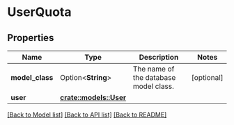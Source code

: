 # UserQuota

## Properties

Name | Type | Description | Notes
------------ | ------------- | ------------- | -------------
**model_class** | Option<**String**> | The name of the database model class. | [optional]
**user** | [**crate::models::User**](User.md) |  | 

[[Back to Model list]](../README.md#documentation-for-models) [[Back to API list]](../README.md#documentation-for-api-endpoints) [[Back to README]](../README.md)


